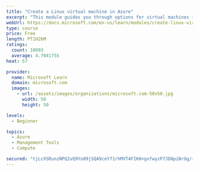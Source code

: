 ```yaml
---
title: "Create a Linux virtual machine in Azure"
excerpt: "This module guides you through options for virtual machines in Azure, creating and connecting a Linux virtual machine, and configuring your network settings."
webUrl: https://docs.microsoft.com/en-us/learn/modules/create-linux-virtual-machine-in-azure/
type: course
price: Free
length: PT1H26M
ratings:
  count: 10993
  average: 4.7041755
heat: 57

provider:
  name: Microsoft Learn
  domain: microsoft.com
  images:
    - url: /assets/images/organizations/microsoft.com-50x50.jpg
      width: 50
      height: 50

levels:
  - Beginner

topics:
  - Azure
  - Management Tools
  - Compute

secured: "tjLcXSRunzNPQ2vQ9Yo09jSQA9ceY71rhMVT4FIKH+gxfwyzP7JD8piNrGg/+1dFdxAQoqQOTcR4JcWkBGyX/P9RvNfqFOGnRf5JppdQQyAeSIllGiQii0ztKiWiCkS+7jQRVCUcbLFPZ0KSKQGbAMe79TduI9dADnofs4JivY0XLy9RV12bAb5G64iai40BtARNTR+ytLaqYBgUlM2hwdN5SVtgnZ7dCJ4db1J/rT42jWHSGGAT2WNd075bOg4uKAvAwMVJTooT8jToShq3qodCdYeOvlfLNUnvCIWAx/QD5iCwqvxsGGwjS6ohfMxhOPWaj33tbcfVS7mqhhSUScJ2Q9fD6Rid6+nUqpNfKwg2ONz/3jasq7x9Enks9VDDCdqkx4J2+qu3/A62iip+xtJhdCvi1vtn6u+Xu9n5uDc=;Hr/GB3yg/N2Kneo3pu+08Q=="
---
```


